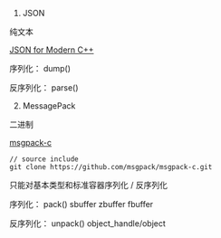1. JSON

纯文本

[JSON for Modern C++](https://github.com/nlohmann/json#design-goals)

序列化： dump()

反序列化： parse()


2. MessagePack

二进制

[msgpack-c](https://github.com/msgpack/msgpack-c/tree/cpp_master)

```shell
// source include
git clone https://github.com/msgpack/msgpack-c.git
```

只能对基本类型和标准容器序列化 / 反序列化

序列化： pack()  sbuffer zbuffer fbuffer

反序列化： unpack() object_handle/object
 